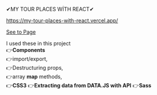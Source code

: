 ✔MY TOUR PLACES WİTH REACT✔

https://my-tour-places-with-react.vercel.app/

[See to Page](https://my-tour-places-with-react.vercel.app/)

I used these in this project<br>
👉<b>Components</b><br>
👉import/export,<br>
👉Destructuring props,<br>
👉array <b>map</b> methods,<br>
👉<b>CSS3</b>
👉<b>Extracting data from DATA.JS with API</b>
👉<b>Sass</b>
